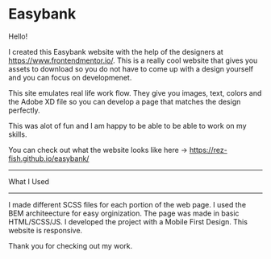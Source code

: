 # Easybank
Hello!

I created this Easybank website with the help of the designers at https://www.frontendmentor.io/. This is a really cool website that gives you assets to download so you do not have to come up with a design yourself and you can focus on developmenet. 

This site emulates real life work flow. They give you images, text, colors and the Adobe XD file so you can develop a page that matches the design perfectly.

This was alot of fun and I am happy to be able to be able to work on my skills.

You can check out what the website looks like here -> https://rez-fish.github.io/easybank/
________

What I Used 
________

I made different SCSS files for each portion of the web page.
I used the BEM architeecture for easy orginization. 
The page was made in basic HTML/SCSS/JS.
I developed the project with a Mobile First Design.
This website is responsive.

Thank you for checking out my work.

